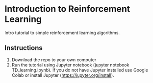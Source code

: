 # Introduction to Reinforcement Learning
Intro tutorial to simple reinforcement learning algorithms.

## Instructions
1. Download the repo to your own computer
2. Run the tutorial using Jupyter notebook (jupyter notebook TD_learning.ipynb). If you do not have Jupyter installed use Google Colab or install Jupyter (https://jupyter.org/install).
